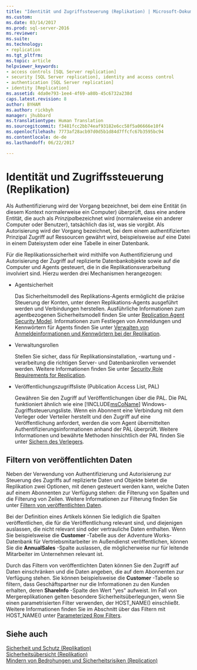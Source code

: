 ```yaml
---
title: "Identität und Zugriffssteuerung (Replikation) | Microsoft-Dokumentation"
ms.custom: 
ms.date: 03/14/2017
ms.prod: sql-server-2016
ms.reviewer: 
ms.suite: 
ms.technology:
- replication
ms.tgt_pltfrm: 
ms.topic: article
helpviewer_keywords:
- access controls [SQL Server replication]
- security [SQL Server replication], identity and access control
- authentication [SQL Server replication]
- identity [Replication]
ms.assetid: 4da0e793-1ee4-4f69-a80b-45c6732a238d
caps.latest.revision: 8
author: BYHAM
ms.author: rickbyh
manager: jhubbard
ms.translationtype: Human Translation
ms.sourcegitcommit: f3481fcc2bb74eaf93182e6cc58f5a06666e10f4
ms.openlocfilehash: 7773af28acb97d0d5b1d84d7ffcfc67b3595bc94
ms.contentlocale: de-de
ms.lasthandoff: 06/22/2017

---
```

# <a name="identity-and-access-control-replication"></a>Identität und Zugriffssteuerung (Replikation)
  Als Authentifizierung wird der Vorgang bezeichnet, bei dem eine Entität (in diesem Kontext normalerweise ein Computer) überprüft, dass eine andere Entität, die auch als *Prinzipal*bezeichnet wird (normalerweise ein anderer Computer oder Benutzer), tatsächlich das ist, was sie vorgibt. Als Autorisierung wird der Vorgang bezeichnet, bei dem einem authentifizierten Prinzipal Zugriff auf Ressourcen gewährt wird, beispielsweise auf eine Datei in einem Dateisystem oder eine Tabelle in einer Datenbank.  
  
 Für die Replikationssicherheit wird mithilfe von Authentifizierung und Autorisierung der Zugriff auf replizierte Datenbankobjekte sowie auf die Computer und Agents gesteuert, die in die Replikationsverarbeitung involviert sind. Hierzu werden drei Mechanismen herangezogen:  
  
-   Agentsicherheit  
  
     Das Sicherheitsmodell des Replikations-Agents ermöglicht die präzise Steuerung der Konten, unter denen Replikations-Agents ausgeführt werden und Verbindungen herstellen. Ausführliche Informationen zum agentbezogenen Sicherheitsmodell finden Sie unter [Replication Agent Security Model](../../../relational-databases/replication/security/replication-agent-security-model.md). Informationen zum Festlegen von Anmeldungen und Kennwörtern für Agents finden Sie unter [Verwalten von Anmeldeinformationen und Kennwörtern bei der Replikation](../../../relational-databases/replication/security/manage-logins-and-passwords-in-replication.md).  
  
-   Verwaltungsrollen  
  
     Stellen Sie sicher, dass für Replikationsinstallation, -wartung und -verarbeitung die richtigen Server- und Datenbankrollen verwendet werden. Weitere Informationen finden Sie unter [Security Role Requirements for Replication](../../../relational-databases/replication/security/security-role-requirements-for-replication.md).  
  
-   Veröffentlichungszugriffsliste (Publication Access List, PAL)  
  
     Gewähren Sie den Zugriff auf Veröffentlichungen über die PAL. Die PAL funktioniert ähnlich wie eine [!INCLUDE[msCoName](../../../includes/msconame-md.md)] Windows-Zugriffssteuerungsliste. Wenn ein Abonnent eine Verbindung mit dem Verleger oder Verteiler herstellt und den Zugriff auf eine Veröffentlichung anfordert, werden die vom Agent übermittelten Authentifizierungsinformationen anhand der PAL überprüft. Weitere Informationen und bewährte Methoden hinsichtlich der PAL finden Sie unter [Sichern des Verlegers](../../../relational-databases/replication/security/secure-the-publisher.md).  
  
## <a name="filtering-published-data"></a>Filtern von veröffentlichten Daten  
 Neben der Verwendung von Authentifizierung und Autorisierung zur Steuerung des Zugriffs auf replizierte Daten und Objekte bietet die Replikation zwei Optionen, mit denen gesteuert werden kann, welche Daten auf einem Abonnenten zur Verfügung stehen: die Filterung von Spalten und die Filterung von Zeilen. Weitere Informationen zur Filterung finden Sie unter [Filtern von veröffentlichten Daten](../../../relational-databases/replication/publish/filter-published-data.md).  
  
 Bei der Definition eines Artikels können Sie lediglich die Spalten veröffentlichen, die für die Veröffentlichung relevant sind, und diejenigen auslassen, die nicht relevant sind oder vertrauliche Daten enthalten. Wenn Sie beispielsweise die **Customer** -Tabelle aus der Adventure Works-Datenbank für Vertriebsmitarbeiter im Außendienst veröffentlichen, können Sie die **AnnualSales** -Spalte auslassen, die möglicherweise nur für leitende Mitarbeiter im Unternehmen relevant ist.  
  
 Durch das Filtern von veröffentlichten Daten können Sie den Zugriff auf Daten einschränken und die Daten angeben, die auf dem Abonnenten zur Verfügung stehen. Sie können beispielsweise die **Customer** -Tabelle so filtern, dass Geschäftspartner nur die Informationen zu den Kunden erhalten, deren **ShareInfo** -Spalte den Wert "yes" aufweist. Im Fall von Mergereplikationen gelten besondere Sicherheitsüberlegungen, wenn Sie einen parametrisierten Filter verwenden, der HOST_NAME() einschließt. Weitere Informationen finden Sie im Abschnitt über das Filtern mit HOST_NAME() unter [Parameterized Row Filters](../../../relational-databases/replication/merge/parameterized-filters-parameterized-row-filters.md).  
  
## <a name="see-also"></a>Siehe auch  
 [Sicherheit und Schutz &#40;Replikation&#41;](../../../relational-databases/replication/security/security-and-protection-replication.md)   
 [Sicherheitsübersicht &#40;Replikation&#41;](../../../relational-databases/replication/security/security-overview-replication.md)   
 [Mindern von Bedrohungen und Sicherheitsrisiken &#40;Replication&#41;](../../../relational-databases/replication/security/threat-and-vulnerability-mitigation-replication.md)  
  
  
